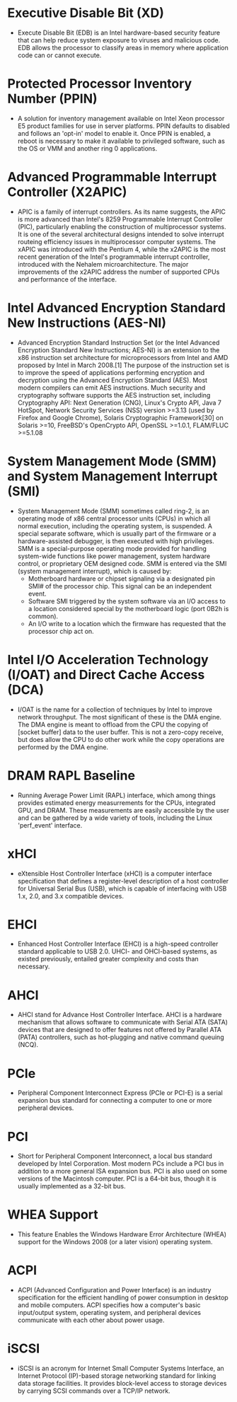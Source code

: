 # Executive Disable Bit (XD)
- Execute Disable Bit (EDB) is an Intel hardware-based security feature that can help reduce system exposure to viruses and malicious code. EDB allows the processor to classify areas in memory where application code can or cannot execute.
# Protected Processor Inventory Number (PPIN)
- A solution for inventory management available on Intel Xeon processor E5 product families for use in server platforms. PPIN defaults to disabled and follows an 'opt-in' model to enable it. Once PPIN is enabled, a reboot is necessary to make it available to privileged software, such as the OS or VMM and another ring 0 applications.
# Advanced Programmable Interrupt Controller (X2APIC)
- APIC is a family of interrupt controllers. As its name suggests, the APIC is more advanced than Intel's 8259 Programmable Interrupt Controller (PIC), particularly enabling the construction of multiprocessor systems. It is one of the several architectural designs intended to solve interrupt routeing efficiency issues in multiprocessor computer systems. The xAPIC was introduced with the Pentium 4, while the x2APIC is the most recent generation of the Intel's programmable interrupt controller, introduced with the Nehalem microarchitecture. The major improvements of the x2APIC address the number of supported CPUs and performance of the interface.
# Intel Advanced Encryption Standard New Instructions (AES-NI)
- Advanced Encryption Standard Instruction Set (or the Intel Advanced Encryption Standard New Instructions; AES-NI) is an extension to the x86 instruction set architecture for microprocessors from Intel and AMD proposed by Intel in March 2008.[1] The purpose of the instruction set is to improve the speed of applications performing encryption and decryption using the Advanced Encryption Standard (AES). Most modern compilers can emit AES instructions. Much security and cryptography software supports the AES instruction set, including Cryptography API: Next Generation (CNG), Linux's Crypto API, Java 7 HotSpot, Network Security Services (NSS) version >=3.13 (used by Firefox and Google Chrome), Solaris Cryptographic Framework[30] on Solaris >=10, FreeBSD's OpenCrypto API, OpenSSL >=1.0.1, FLAM/FLUC >=5.1.08
# System Management Mode (SMM) and System Management Interrupt (SMI)
- System Management Mode (SMM) sometimes called ring-2, is an operating mode of x86 central processor units (CPUs) in which all normal execution, including the operating system, is suspended. A special separate software, which is usually part of the firmware or a hardware-assisted debugger, is then executed with high privileges. SMM is a special-purpose operating mode provided for handling system-wide functions like power management, system hardware control, or proprietary OEM designed code. SMM is entered via the SMI (system management interrupt), which is caused by:
  * Motherboard hardware or chipset signaling via a designated pin SMI# of the processor chip. This signal can be an independent event.
  * Software SMI triggered by the system software via an I/O access to a location considered special by the motherboard logic (port 0B2h is common).
  * An I/O write to a location which the firmware has requested that the processor chip act on.
# Intel I/O Acceleration Technology (I/OAT) and Direct Cache Access (DCA)
- I/OAT is the name for a collection of techniques by Intel to improve network throughput. The most significant of these is the DMA engine. The DMA engine is meant to offload from the CPU the copying of [socket buffer] data to the user buffer. This is not a zero-copy receive, but does allow the CPU to do other work while the copy operations are performed by the DMA engine.
# DRAM RAPL Baseline
- Running Average Power Limit (RAPL) interface, which among things provides estimated energy measurrements for the CPUs, integrated GPU, and DRAM. These measurements are easily accessible by the user and can be gathered by a wide variety of tools, including the Linux 'perf_event' interface.
# xHCI
- eXtensible Host Controller Interface (xHCI) is a computer interface specification that defines a register-level description of a host controller for Universal Serial Bus (USB), which is capable of interfacing with USB 1.x, 2.0, and 3.x compatible devices.
# EHCI
- Enhanced Host Controller Interface (EHCI) is a high-speed controller standard applicable to USB 2.0. UHCI- and OHCI-based systems, as existed previously, entailed greater complexity and costs than necessary.
# AHCI
- AHCI stand for Advance Host Controller Interface. AHCI is a hardware mechanism that allows software to communicate with Serial ATA (SATA) devices that are designed to offer features not offered by Parallel ATA (PATA) controllers, such as hot-plugging and native command queuing (NCQ).
# PCIe
- Peripheral Component Interconnect Express (PCIe or PCI-E) is a serial expansion bus standard for connecting a computer to one or more peripheral devices.
# PCI
- Short for Peripheral Component Interconnect, a local bus standard developed by Intel Corporation. Most modern PCs include a PCI bus in addition to a more general ISA expansion bus. PCI is also used on some versions of the Macintosh computer. PCI is a 64-bit bus, though it is usually implemented as a 32-bit bus.
# WHEA Support
- This feature Enables the Windows Hardware Error Architecture (WHEA) support for the Windows 2008 (or a later vision) operating system.
# ACPI
- ACPI (Advanced Configuration and Power Interface) is an industry specification for the efficient handling of power consumption in desktop and mobile computers. ACPI specifies how a computer's basic input/output system, operating system, and peripheral devices communicate with each other about power usage.
# iSCSI
- iSCSI is an acronym for Internet Small Computer Systems Interface, an Internet Protocol (IP)-based storage networking standard for linking data storage facilities. It provides block-level access to storage devices by carrying SCSI commands over a TCP/IP network.
